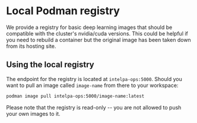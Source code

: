 # Local Podman registry 

We provide a registry for basic deep learning images that should be compatible with the cluster's nvidia/cuda versions. This could be helpful if you need to rebuild a container but the original image has been taken down from its hosting site.


## Using the local registry

The endpoint for the registry is located at `intelpa-ops:5000`. Should you want to pull an image  called `image-name` from there to your workspace:
```bash
podman image pull intelpa-ops:5000/image-name:latest

```
Please note that the registry is read-only -- you are not allowed to push your own images to it.